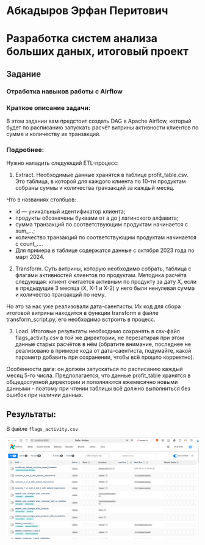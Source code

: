 # Абкадыров Эрфан Перитович
# Разработка систем анализа больших даных, итоговый проект
## Задание 

### Отработка навыков работы с Airflow
### Краткое описание задачи:

В этом задании вам предстоит создать DAG в Apache Airflow, 
который будет по расписанию запускать расчёт витрины активности 
клиентов по сумме и количеству их транзакций.

### Подробнее:
Нужно наладить следующий ETL-процесс:

1. Extract. Необходимые данные хранятся в таблице profit_table.csv. 
Это таблица, в которой для каждого клиента по 10-ти продуктам собраны 
суммы и количества транзакций за каждый месяц.

Что в названиях столбцов:

- id —  уникальный идентификатор клиента;
- продукты обозначены буквами от a до j латинского алфавита;
- сумма транзакций по соответствующим продуктам начинается с sum_…;
- количество транзакций по соответствующим продуктам начинается с count_….
- Для примера в таблице содержатся данные с октября 2023 года по март 2024.

2. Transform. Суть витрины, которую необходимо собрать, таблица с флагами 
активностей клиентов по продуктам. Методика расчёта следующая: клиент 
считается активным по продукту за дату X, если в предыдущие 3 месяца 
(X, X-1 и X-2) у него были ненулевая сумма и количество транзакций по нему.

Но это за нас уже реализовали дата-саентисты. Их код для сбора итоговой 
витрины находится в функции transform в файле transform_script.py, его 
необходимо встроить в процесс.

3. Load. Итоговые результаты необходимо сохранять в csv-файл flags_activity.csv 
в той же директории, не перезатирая при этом данные старых расчётов в нём 
(обратите внимание, последнее не реализовано в примере кода от дата-саентиста, 
подумайте, какой параметр добавить при сохранении, чтобы всё прошло корректно).

Особенности дага: он должен запускаться по расписанию каждый месяц 5-го числа. 
Предполагается, что данные profit_table хранятся в общедоступной директории и 
пополняются ежемесячно новыми данными - поэтому при чтении таблицы всё должно 
выполниться без ошибок при наличии данных.

## Результаты:

В файле `flags_activity.csv`

![Описание](skrin.png)
